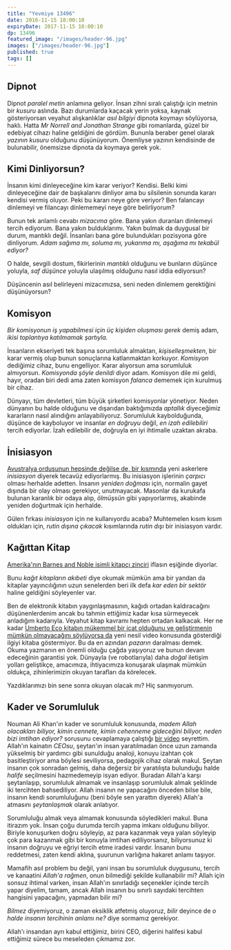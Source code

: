 ```yaml
---
title: "Yevmiye 13496"
date: 2016-11-15 18:00:10
expiryDate: 2017-11-15 18:00:10
dp: 13496
featured_image: "/images/header-96.jpg"
images: ["/images/header-96.jpg"]
published: true
tags: []
---
```





Dipnot
------

Dipnot *paralel metin* anlamına geliyor. İnsan zihni sıralı çalıştığı
için metnin bir *kusuru* aslında. Bazı durumlarda kaçacak yerin yoksa,
kaynak gösteriyorsan veyahut alışkanlıklar *asıl bilgiyi* dipnota
koymayı söylüyorsa, haklı. Hatta *Mr Norrell and Jonathan Strange* gibi
romanlarda, güzel bir edebiyat cihazı haline geldiğini de gördüm.
Bununla beraber genel olarak *yazının kusuru* olduğunu düşünüyorum.
Önemliyse yazının kendisinde de bulunabilir, önemsizse dipnota da
koymaya gerek yok.

Kimi Dinliyorsun?
-----------------

İnsanın kimi dinleyeceğine kim karar veriyor? Kendisi. Belki kimi
dinleyeceğine dair de başkalarını dinliyor ama bu silsilenin sonunda
kararı kendisi vermiş oluyor. Peki bu kararı neye göre veriyor? Ben
falancayı dinlemeyi ve filancayı dinlememeyi neye göre belirliyorum?

Bunun tek anlamlı cevabı *mizacıma* göre. Bana yakın duranları dinlemeyi
tercih ediyorum. Bana yakın bulduklarımı. Yakın bulmak da duygusal bir
durum, mantıklı değil. İnsanları bana göre bulundukları pozisyona göre
dinliyorum. *Adam sağıma mı, soluma mı, yukarıma mı, aşağıma mı tekabül
ediyor?*

O halde, sevgili dostum, fikirlerinin *mantıklı* olduğunu ve bunların
düşünce yoluyla, *saf düşünce* yoluyla ulaşılmış olduğunu nasıl iddia
ediyorsun?

Düşüncenin asıl belirleyeni mizacımızsa, seni neden dinlemem gerektiğini
düşünüyorsun?

Komisyon
--------

*Bir komisyonun iş yapabilmesi için üç kişiden oluşması gerek* demiş
adam, *ikisi toplantıya katılmamak şartıyla.*

İnsanların ekseriyeti tek başına sorumluluk almaktan,
*kişiselleşmekten*, bir karar vermiş olup bunun sonuçlarına katlanmaktan
korkuyor. *Komisyon* dediğimiz cihaz, bunu engelliyor. Karar alıyorsun
ama sorumluluk almıyorsun. *Komisyonda şöyle denildi* diyor adam.
Komisyon dile mi geldi, hayır, oradan biri dedi ama zaten komisyon
*falanca* dememek için kurulmuş bir cihaz.

Dünyayı, tüm devletleri, tüm büyük şirketleri komisyonlar yönetiyor.
Neden dünyanın bu halde olduğunu ve dışarıdan baktığımızda *aptallık*
diyeceğimiz kararların nasıl alındığını anlayabiliyoruz. Sorumluluk
kaybolduğunda, düşünce de kayboluyor ve insanlar *en doğruyu* değil, *en
izah edilebiliri* tercih ediyorlar. İzah edilebilir de, doğruyla en iyi
ihtimalle uzaktan akraba.

İnisiasyon
----------

[Avustralya ordusunun hepsinde değilse de, bir
kısmında](http://edition.cnn.com/2016/06/21/asia/australia-military-abuse/)
yeni askerlere *inisiasyon* diyerek tecavüz ediyorlarmış. Bu inisiasyon
işlerinin *çarpıcı* olması herhalde adetten. İnsanın *yeniden doğması*
için, normalin gayet dışında bir olay olması gerekiyor, unutmayacak.
Masonlar da kurukafa bulunan karanlık bir odaya alıp, *ölmüşsün* gibi
yapıyorlarmış, akabinde yeniden doğurtmak için herhalde.

Gülen fırkası *inisiasyon* için ne kullanıyordu acaba? Muhtemelen kısım
kısım oldukları için, *rutin dışına çıkacak* kısımlarında *rutin dışı*
bir inisiasyon vardır.

Kağıttan Kitap
--------------

[Amerika'nın Barnes and Noble isimli kitapçı
zinciri](https://newrepublic.com/article/133876/pulp-friction) iflasın
eşiğinde diyorlar.

Bunu *kağıt kitapların akıbeti* diye okumak mümkün ama bir yandan da
kitaplar yayıncılığının uzun senelerden beri ilk defa *kar eden bir
sektör* haline geldiğini söyleyenler var.

Ben de elektronik kitabın yaygınlaşmasının, kağıdı ortadan kaldıracağını
düşünenlerdenim ancak bu tahmin ettiğimiz kadar kısa sürmeyecek
anladığım kadarıyla. Veyahut kitap kavramı hepten ortadan kalkacak. Her
ne kadar [Umberto Eco kitabın mükemmel bir icat olduğunu ve
geliştirmenin mümkün olmayacağını söylüyorsa
da](https://www.brainpickings.org/2016/02/22/umberto-eco-this-is-not-the-end-of-the-book/)
yeni nesil video konusunda gösterdiği ilgiyi kitaba göstermiyor. Bu da
en azından *pazarın* daralması demek. Okuma yazmanın en önemli olduğu
çağda yaşıyoruz ve bunun devam edeceğinin garantisi yok. Dünyayla (ve
robotlarıyla) daha *doğal* iletişim yolları geliştikçe, amacımıza,
ihtiyacımıza konuşarak ulaşmak mümkün oldukça, zihinlerimizin okuyan
tarafları da körelecek.

Yazdıklarımızı bin sene sonra okuyan olacak mı? Hiç sanmıyorum.

Kader ve Sorumluluk
-------------------

Nouman Ali Khan'ın kader ve sorumluluk konusunda, *madem Allah
olacakları biliyor, kimin cennete, kimin cehenneme gideceğini biliyor,
neden bizi imtihan ediyor?* sorusunu cevaplamaya çalıştığı [bir
video](https://www.youtube.com/watch?v=l6GAXlhJvxQ) seyrettim. Allah'ın
kainatın *CEOsu*, şeytan'ın insan yaratılmadan önce uzun zamanda
yükselmiş bir yardımcı gibi sunulduğu analoji, konuyu izahtan çok
basitleştiriyor ama böylesi seviliyorsa, pedagojik cihaz olarak makul.
Şeytan insanın çok sonradan gelmiş, daha değersiz bir yaratılışta
bulunduğu halde *halife* seçilmesini hazmedemeyip isyan ediyor. Buradan
Allah'a karşı şeytanlaşıp, sorumluluk almamak ve insanlaşıp sorumluluk
almak şeklinde iki tercihten bahsediliyor. Allah insanın ne yapacağını
önceden bilse bile, insanın kendi sorumluluğunu (beni böyle sen yarattın
diyerek) Allah'a atmasını *şeytanlaşmak* olarak anlatıyor.

Sorumluluğu almak veya almamak konusunda söyledikleri makul. Buna
itirazım yok. İnsan çoğu durumda tercih yapma imkanı olduğunu biliyor.
Biriyle konuşurken doğru söyleyip, az para kazanmak veya yalan söyleyip
çok para kazanmak gibi bir konuyla imtihan ediliyorsanız, biliyorsunuz
ki insanın doğruyu ve eğriyi tercih etme iradesi vardır. İnsanın bunu
reddetmesi, zaten kendi aklına, şuurunun varlığına hakaret anlamı
taşıyor.

Mamafih asıl problem bu değil, yani insan bu sorumluluk duygusunu,
tercih ve kanaatini *Allah'a rağmen*, onun bilmediği şekilde
kullanabilir mi? Allah için sonsuz ihtimal varken, insan Allah'ın
sınırladığı seçenekler içinde tercih yapar diyelim, tamam, ancak Allah
insanın bu sınırlı sayıdaki tercihten hangisini yapacağını, yapmadan
bilir mi?

*Bilmez* diyemiyoruz, o zaman eksiklik atfetmiş oluyoruz, *bilir*
deyince de *o halde insanın tercihinin anlamı ne?* diye sormamız
gerekiyor.

Allah'ı insandan ayrı kabul ettiğimiz, birini CEO, diğerini halifesi
kabul ettiğimiz sürece bu meseleden çıkmamız zor.


